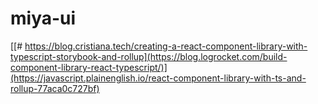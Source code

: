 # miya-ui
[[# https://blog.cristiana.tech/creating-a-react-component-library-with-typescript-storybook-and-rollup](https://blog.logrocket.com/build-component-library-react-typescript/)](https://javascript.plainenglish.io/react-component-library-with-ts-and-rollup-77aca0c727bf)